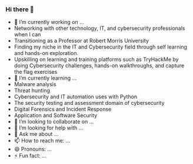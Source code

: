### Hi there 👋

- 🔭 I’m currently working on ...
 - Networking with other technology, IT, and cybersecurity professionals when I can
 - Transitioning as a Professor at Robert Morris University
 - Finding my niche in the IT and Cybersecurity field through self learning and hands-on exploration.
 - Upskilling on learning and training platforms such as TryHackMe by doing Cybersecurity challenges, hands-on walkthroughs, and capture the flag exercises
- 🌱 I’m currently learning ...
 - Malware analysis
 - Threat hunting
 - Cybersecurity and IT automation uses with Python
 - The security testing and assessment domain of cybersecurity
 - Digital Forensics and Incident Response
 - Application and Software Security
- 👯 I’m looking to collaborate on ...
- 🤔 I’m looking for help with ...
- 💬 Ask me about ...
- 📫 How to reach me: ...
- 😄 Pronouns: ...
- ⚡ Fun fact: ...
